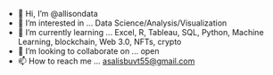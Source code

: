 - 👋 Hi, I’m @allisondata
- 👀 I’m interested in ... Data Science/Analysis/Visualization
- 🌱 I’m currently learning ... Excel, R, Tableau, SQL, Python, Machine Learning, blockchain, Web 3.0, NFTs, crypto
- 💞️ I’m looking to collaborate on ... open
- 📫 How to reach me ... asalisbuvt55@gmail.com

<!---
allisondata/allisondata is a ✨ special ✨ repository because its `README.md` (this file) appears on your GitHub profile.
You can click the Preview link to take a look at your changes.
--->

